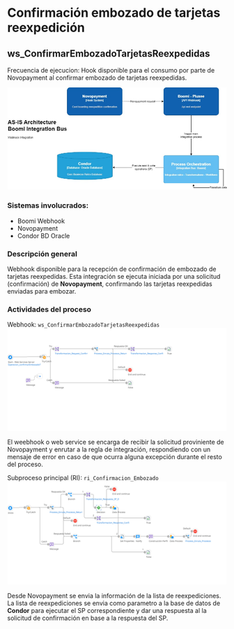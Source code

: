 # Confirmación embozado de tarjetas reexpedición

## ws_ConfirmarEmbozadoTarjetasReexpedidas

Frecuencia de ejecucion: Hook disponible para el consumo por parte de Novopayment al confirmar embozado de tarjetas reexpedidas.

![Card Boarding Confirmation](assets/CardBoardingReexpeditionConfirmation.jpg)

### Sistemas involucrados: 

- Boomi Webhook
- Novopayment
- Condor BD Oracle

### Descripción general

Webhook disponible para la recepción de confirmación de embozado de tarjetas reexpedidas. Esta integración se ejecuta iniciada por una solicitud (confirmación) de **Novopayment**, confirmando las tarjetas reexpedidas enviadas para embozar. 

### Actividades del proceso

Webhook: `ws_ConfirmarEmbozadoTarjetasReexpedidas`
![ws_Confirmacion_Embozado_Tarjetas](assets/ws_ConfirmarEmbozadoTarjetasReexpedidas.png)

El weebhook o web service se encarga de recibir la solicitud proviniente de Novopayment y enrutar a la regla de integración, respondiendo con un mensaje de error en caso de que ocurra alguna excepción durante el resto del proceso.

Subproceso principal (RI): `ri_Confirmacion_Embozado`
![ri_Confirmacion_Embozado_Tarjetas](assets/ri_Confirmacion_Embozado.png)

Desde Novopayment se envia la información de la lista de reexpediciones.
La lista de reexpediciones se envia como parametro a la base de datos de **Condor** para ejecutar el SP correspondiente y dar una respuesta al la solicitud de confirmación en base a la respuesta del SP.